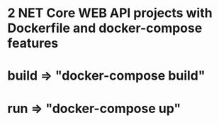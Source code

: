 # 2 NET Core WEB API projects with Dockerfile and docker-compose features
# build => "docker-compose build"
# run => "docker-compose up"
